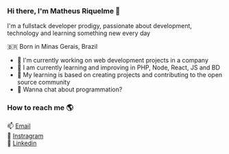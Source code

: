 ### Hi there, I'm Matheus Riquelme  👋
I'm a fullstack developer prodigy, passionate about development, technology and learning something new every day

🇧🇷 Born in Minas Gerais, Brazil <br>

- 🔭 I'm currently working on web development projects in a company 
- 🌱 I am currently learning and improving in PHP, Node, React, JS and BD
- 👯 My learning is based on creating projects and contributing to the open source community 
- 💬 Wanna chat about programmation? 

### How to reach me 🌎

📫 [Email](mailto:matheusriquelme10@hotmail.com) <br>
📸 [Instragram](https://www.instagram.com/math.riquelme) <br>
💼 [Linkedin](https://www.linkedin.com/in/matheus-riquelme-guimar%C3%A3es-maia-4480371a7) <br>

